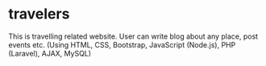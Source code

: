 # travelers
This is travelling related website. User can write blog about any place, post events etc. (Using HTML, CSS, Bootstrap, JavaScript (Node.js), PHP (Laravel), AJAX, MySQL)
